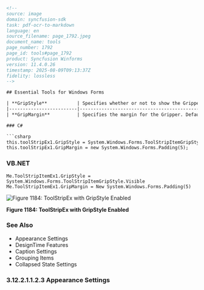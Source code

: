 ```html
<!-- 
source: image
domain: syncfusion-sdk
task: pdf-ocr-to-markdown
language: en
source_filename: page_1792.jpeg
document_name: tools
page_number: 1792
page_id: tools#page_1792
product: Syncfusion Winforms
version: 11.4.0.26
timestamp: 2025-08-09T09:13:37Z
fidelity: lossless
-->

## Essential Tools for Windows Forms

| **GripStyle**           | Specifies whether or not to show the Gripper for the control. It can be hidden (default) or visible. |
|-------------------------|---------------------------------------------------------------------------------------------|
| **GripMargin**          | Specifies the margin for the Gripper. Default is 2.                                        |

### C#

```csharp
this.toolStripEx1.GripStyle = System.Windows.Forms.ToolStripItemGripStyle.Visible;
this.toolStripEx1.GripMargin = new System.Windows.Forms.Padding(5);
```

### VB.NET

```vbnet
Me.ToolStripItemEx1.GripStyle = System.Windows.Forms.ToolStripItemGripStyle.Visible
Me.ToolStripItemEx1.GripMargin = New System.Windows.Forms.Padding(5)
```

![Figure 1184: ToolStripEx with GripStyle Enabled](https://example.com/image.png)

**Figure 1184: ToolStripEx with GripStyle Enabled**

### See Also

- Appearance Settings
- DesignTime Features
- Caption Settings
- Grouping Items
- Collapsed State Settings

### 3.12.2.1.1.2.3 Appearance Settings
```html
```